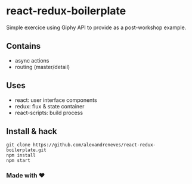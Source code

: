 # react-redux-boilerplate

Simple exercice using Giphy API to provide as a post-workshop example.

## Contains

+ async actions
+ routing (master/detail)

## Uses

+ react: user interface components
+ redux: flux & state container
+ react-scripts: build process

## Install & hack

```
git clone https://github.com/alexandreneves/react-redux-boilerplate.git
npm install
npm start
```

### Made with ♥
